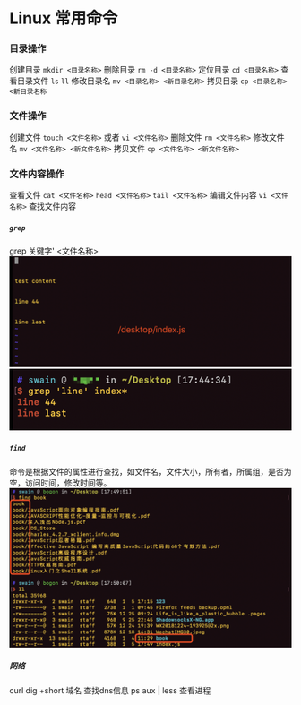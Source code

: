 # Linux 常用命令

### 目录操作
创建目录 `mkdir <目录名称>`
删除目录 `rm -d <目录名称>`
定位目录 `cd <目录名称>`
查看目录文件 `ls` `ll`
修改目录名 `mv <目录名称> <新目录名称>`
拷贝目录 `cp <目录名称> <新目录名称`

### 文件操作

创建文件 `touch <文件名称>` 或者 `vi <文件名称>`
删除文件 `rm <文件名称>`
修改文件名 `mv <文件名称> <新文件名称>`
拷贝文件 `cp <文件名称> <新文件名称>`

### 文件内容操作

查看文件 `cat <文件名称>` `head <文件名称>` `tail <文件名称>`
编辑文件内容 `vi <文件名称>`
查找文件内容 
##### `grep`   
grep 关键字' <文件名称>
![](/blog_assets/Linux_2.png)  
![](/blog_assets/Linux_1.png)  

##### `find` 
命令是根据文件的属性进行查找，如文件名，文件大小，所有者，所属组，是否为空，访问时间，修改时间等。
![](/blog_assets/Linux_3.png)  


##### 网络

curl 
dig +short 域名    查找dns信息
 ps aux | less     查看进程
